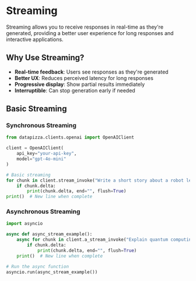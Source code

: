 # Streaming

Streaming allows you to receive responses in real-time as they're generated, providing a better user experience for long responses and interactive applications.

## Why Use Streaming?

- **Real-time feedback**: Users see responses as they're generated
- **Better UX**: Reduces perceived latency for long responses
- **Progressive display**: Show partial results immediately
- **Interruptible**: Can stop generation early if needed

## Basic Streaming

### Synchronous Streaming

```python
from datapizza.clients.openai import OpenAIClient

client = OpenAIClient(
    api_key="your-api-key",
    model="gpt-4o-mini"
)

# Basic streaming
for chunk in client.stream_invoke("Write a short story about a robot learning to paint"):
    if chunk.delta:
        print(chunk.delta, end="", flush=True)
print()  # New line when complete
```

### Asynchronous Streaming

```python
import asyncio

async def async_stream_example():
    async for chunk in client.a_stream_invoke("Explain quantum computing in simple terms"):
        if chunk.delta:
            print(chunk.delta, end="", flush=True)
    print()  # New line when complete

# Run the async function
asyncio.run(async_stream_example())
```
